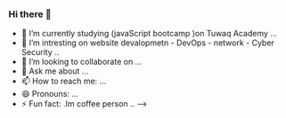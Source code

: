 ### Hi there 👋

- 🔭 I’m currently studying (javaScript bootcamp )on Tuwaq  Academy ...
- 🌱 I’m   intresting on website devalopmetn - DevOps - network - Cyber Security  ..
- 👯 I’m looking to collaborate on ...
- 💬 Ask me about ...
- 📫 How to reach me: ...
- 😄 Pronouns: ...
- ⚡ Fun fact: .Im coffee person ..
-->
